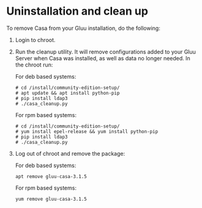 # Uninstallation and clean up

To remove Casa from your Gluu installation, do the following:

1. Login to chroot.

1. Run the cleanup utility. It will remove configurations added to your Gluu Server when Casa was installed, as well as data no  longer needed. In the chroot run:

    For deb based systems:
    
    ```
    # cd /install/community-edition-setup/
    # apt update && apt install python-pip
    # pip install ldap3
    # ./casa_cleanup.py
    ```
    
    For rpm based systems:
    
    ```
    # cd /install/community-edition-setup/
    # yum install epel-release && yum install python-pip
    # pip install ldap3
    # ./casa_cleanup.py
    ```

1. Log out of chroot and remove the package:

    For deb based systems:
    
    ```
    apt remove gluu-casa-3.1.5
    ```

    For rpm based systems:

    ```
    yum remove gluu-casa-3.1.5
    ```
    
